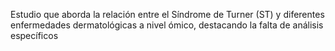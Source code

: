 Estudio que aborda la relación entre el Síndrome de Turner (ST) y diferentes enfermedades dermatológicas a nivel ómico, destacando la falta de análisis específicos
